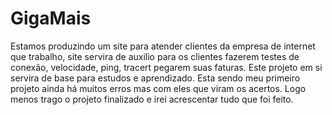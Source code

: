 # GigaMais
  Estamos produzindo um site para atender clientes da empresa de internet que trabalho, site servira de auxilio para os clientes
fazerem testes de conexão, velocidade, ping, tracert pegarem suas faturas.
  Este projeto em si servira de base para estudos e aprendizado. Esta sendo meu primeiro projeto ainda há muitos erros mas com eles
que viram os acertos. Logo menos trago o projeto finalizado e irei acrescentar tudo que foi feito.
